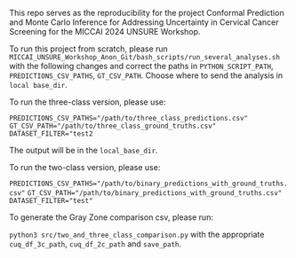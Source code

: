 This repo serves as the reproducibility for the project Conformal Prediction and Monte Carlo Inference for Addressing Uncertainty in Cervical Cancer Screening for the MICCAI 2024 UNSURE Workshop.

To run this project from scratch, please run `MICCAI_UNSURE_Workshop_Anon_Git/bash_scripts/run_several_analyses.sh` with the following changes and correct the paths in `PYTHON_SCRIPT_PATH`, `PREDICTIONS_CSV_PATHS`, `GT_CSV_PATH`. Choose where to send the analysis in `local base_dir`.

To run the three-class version, please use:

`PREDICTIONS_CSV_PATHS="/path/to/three_class_predictions.csv"`
`GT_CSV_PATH="/path/to/three_class_ground_truths.csv"`
`DATASET_FILTER="test2`

The output will be in the `local_base_dir`.

To run the two-class version, please use:

`PREDICTIONS_CSV_PATHS="/path/to/binary_predictions_with_ground_truths.csv"`
`GT_CSV_PATH="/path/to/binary_predictions_with_ground_truths.csv"`
`DATASET_FILTER="test"`

To generate the Gray Zone comparison csv, please run:

`python3 src/two_and_three_class_comparison.py` with the appropriate `cuq_df_3c_path`, `cuq_df_2c_path` and `save_path`.